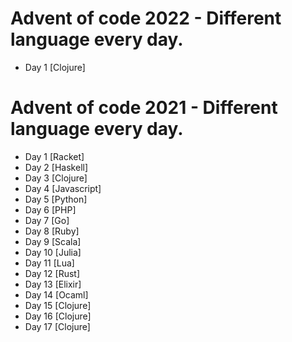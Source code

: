# Advent of code 2022 - Different language every day.
- Day 1 [Clojure]


# Advent of code 2021 - Different language every day.

- Day 1 [Racket]
- Day 2 [Haskell]
- Day 3 [Clojure]
- Day 4 [Javascript]
- Day 5 [Python]
- Day 6 [PHP]
- Day 7 [Go]
- Day 8 [Ruby]
- Day 9 [Scala]
- Day 10 [Julia]
- Day 11 [Lua]
- Day 12 [Rust]
- Day 13 [Elixir]
- Day 14 [Ocaml]
- Day 15 [Clojure]
- Day 16 [Clojure]
- Day 17 [Clojure]
